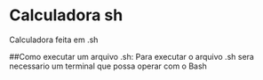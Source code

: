 # Calculadora sh
 Calculadora feita em .sh

 ##Como executar um arquivo .sh:
 Para executar o arquivo .sh sera necessario um terminal que possa operar com o Bash

